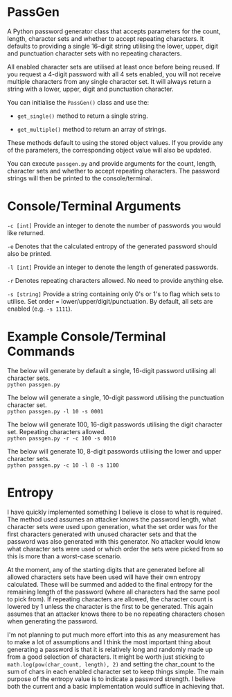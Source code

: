 # PassGen
A Python password generator class that accepts parameters for the count, length, character sets and whether to accept repeating characters.
It defaults to providing a single 16-digit string utilising the lower, upper, digit and punctuation character sets with no repeating characters.

All enabled character sets are utilised at least once before being reused. If you request a 4-digit password with all 4 sets enabled, you will not receive multiple characters from any single character set. It will always return a string with a lower, upper, digit and punctuation character.

You can initialise the `PassGen()` class and use the:
* `get_single()` method to return a single string.

* `get_multiple()` method to return an array of strings.

These methods default to using the stored object values. If you provide any of the parameters, the corresponding object value will also be updated.

You can execute `passgen.py` and provide arguments for the count, length, character sets and whether to accept repeating characters. The password strings will then be printed to the console/terminal.

# Console/Terminal Arguments
`-c [int]` Provide an integer to denote the number of passwords you would like returned.

`-e` Denotes that the calculated entropy of the generated password should also be printed.

`-l [int]` Provide an integer to denote the length of generated passwords.

`-r` Denotes repeating characters allowed. No need to provide anything else.

`-s [string]` Provide a string containing only 0's or 1's to flag which sets to utilise. Set order = lower/upper/digit/punctuation. By default, all sets are enabled (e.g. `-s 1111`).

# Example Console/Terminal Commands
The below will generate by default a single, 16-digit password utilising all character sets.\
`python passgen.py`
  
The below will generate a single, 10-digit password utilising the punctuation character set.\
`python passgen.py -l 10 -s 0001`
  
The below will generate 100, 16-digit passwords utilising the digit character set. Repeating characters allowed.\
`python passgen.py -r -c 100 -s 0010`
  
The below will generate 10, 8-digit passwords utilising the lower and upper character sets.\
`python passgen.py -c 10 -l 8 -s 1100`

# Entropy
I have quickly implemented something I believe is close to what is required. The method used assumes an attacker knows the password length, what character sets were used upon generation, what the set order was for the first characters generated with unused character sets and that the password was also generated with this generator. No attacker would know what character sets were used or which order the sets were picked from so this is more than a worst-case scenario.

At the moment, any of the starting digits that are generated before all allowed characters sets have been used will have their own entropy calculated. These will be summed and added to the final entropy for the remaining length of the password (where all characters had the same pool to pick from). If repeating characters are allowed, the character count is lowered by 1 unless the character is the first to be generated. This again assumes that an attacker knows there to be no repeating characters chosen when generating the password.

I'm not planning to put much more effort into this as any measurement has to make a lot of assumptions and I think the most important thing about generating a password is that it is relatively long and randomly made up from a good selection of characters. It might be worth just sticking to `math.log(pow(char_count, length), 2)` and setting the char_count to the sum of chars in each enabled character set to keep things simple. The main purpose of the entropy value is to indicate a password strength. I believe both the current and a basic implementation would suffice in achieving that.
